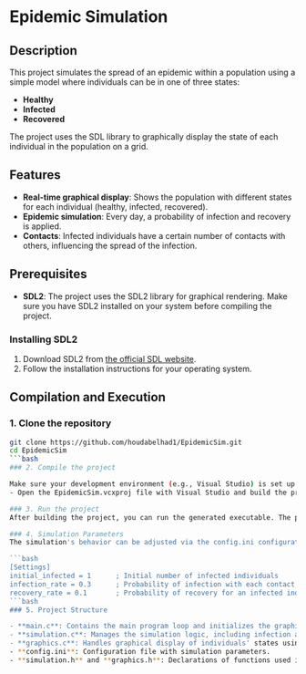 # Epidemic Simulation

## Description

This project simulates the spread of an epidemic within a population using a simple model where individuals can be in one of three states:
- **Healthy**
- **Infected**
- **Recovered**

The project uses the SDL library to graphically display the state of each individual in the population on a grid.

## Features

- **Real-time graphical display**: Shows the population with different states for each individual (healthy, infected, recovered).
- **Epidemic simulation**: Every day, a probability of infection and recovery is applied.
- **Contacts**: Infected individuals have a certain number of contacts with others, influencing the spread of the infection.

## Prerequisites

- **SDL2**: The project uses the SDL2 library for graphical rendering. Make sure you have SDL2 installed on your system before compiling the project.

### Installing SDL2

1. Download SDL2 from [the official SDL website](https://www.libsdl.org/download-2.0.php).
2. Follow the installation instructions for your operating system.

## Compilation and Execution

### 1. Clone the repository

```bash
git clone https://github.com/houdabelhad1/EpidemicSim.git
cd EpidemicSim
```bash
### 2. Compile the project

Make sure your development environment (e.g., Visual Studio) is set up to include the SDL2 library.
- Open the EpidemicSim.vcxproj file with Visual Studio and build the project.

### 3. Run the project
After building the project, you can run the generated executable. The program will launch the epidemic simulation and display the real-time graphical representation of the infection spread.

### 4. Simulation Parameters
The simulation's behavior can be adjusted via the config.ini configuration file:

```bash
[Settings]
initial_infected = 1      ; Initial number of infected individuals
infection_rate = 0.3      ; Probability of infection with each contact
recovery_rate = 0.1       ; Probability of recovery for an infected individual
```bash
### 5. Project Structure

- **main.c**: Contains the main program loop and initializes the graphical elements.
- **simulation.c**: Manages the simulation logic, including infection and recovery.
- **graphics.c**: Handles graphical display of individuals' states using SDL2.
- **config.ini**: Configuration file with simulation parameters.
- **simulation.h** and **graphics.h**: Declarations of functions used in the program.


